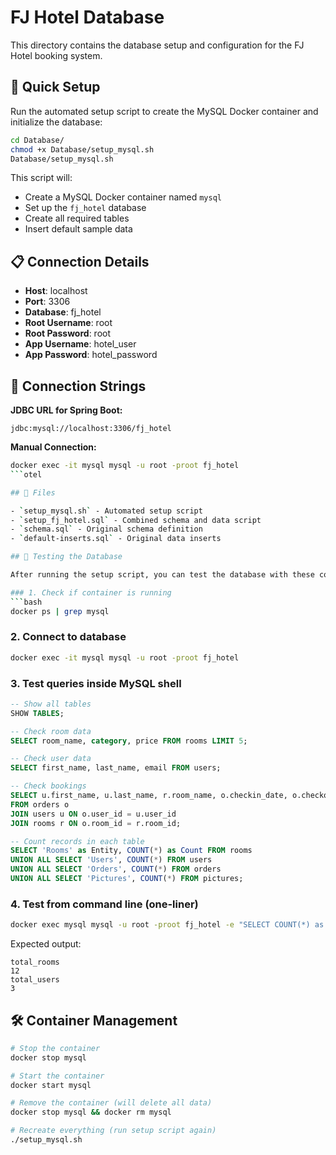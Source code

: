 # FJ Hotel Database

This directory contains the database setup and configuration for the FJ Hotel booking system.

## 🚀 Quick Setup

Run the automated setup script to create the MySQL Docker container and initialize the database:

```bash
cd Database/
chmod +x Database/setup_mysql.sh
Database/setup_mysql.sh
```

This script will:
- Create a MySQL Docker container named `mysql`
- Set up the `fj_hotel` database
- Create all required tables
- Insert default sample data

## 📋 Connection Details

- **Host**: localhost
- **Port**: 3306
- **Database**: fj_hotel
- **Root Username**: root
- **Root Password**: root
- **App Username**: hotel_user
- **App Password**: hotel_password

## 🔗 Connection Strings

**JDBC URL for Spring Boot:**
```
jdbc:mysql://localhost:3306/fj_hotel
```

**Manual Connection:**
```bash
docker exec -it mysql mysql -u root -proot fj_hotel
```otel

## 📁 Files

- `setup_mysql.sh` - Automated setup script
- `setup_fj_hotel.sql` - Combined schema and data script
- `schema.sql` - Original schema definition
- `default-inserts.sql` - Original data inserts

## 🧪 Testing the Database

After running the setup script, you can test the database with these commands:

### 1. Check if container is running
```bash
docker ps | grep mysql
```

### 2. Connect to database
```bash
docker exec -it mysql mysql -u root -proot fj_hotel
```

### 3. Test queries inside MySQL shell
```sql
-- Show all tables
SHOW TABLES;

-- Check room data
SELECT room_name, category, price FROM rooms LIMIT 5;

-- Check user data
SELECT first_name, last_name, email FROM users;

-- Check bookings
SELECT u.first_name, u.last_name, r.room_name, o.checkin_date, o.checkout_date 
FROM orders o 
JOIN users u ON o.user_id = u.user_id 
JOIN rooms r ON o.room_id = r.room_id;

-- Count records in each table
SELECT 'Rooms' as Entity, COUNT(*) as Count FROM rooms
UNION ALL SELECT 'Users', COUNT(*) FROM users
UNION ALL SELECT 'Orders', COUNT(*) FROM orders
UNION ALL SELECT 'Pictures', COUNT(*) FROM pictures;
```

### 4. Test from command line (one-liner)
```bash
docker exec mysql mysql -u root -proot fj_hotel -e "SELECT COUNT(*) as total_rooms FROM rooms; SELECT COUNT(*) as total_users FROM users;"
```

Expected output:
```
total_rooms
12
total_users
3
```

## 🛠️ Container Management

```bash
# Stop the container
docker stop mysql

# Start the container
docker start mysql

# Remove the container (will delete all data)
docker stop mysql && docker rm mysql

# Recreate everything (run setup script again)
./setup_mysql.sh
```
